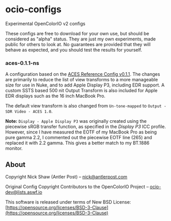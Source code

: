 # ocio-configs
Experimental OpenColorIO v2 configs

These configs are free to download for your own use, but should be considered as "alpha" status. They are just my own experiments, made public for others to look at. No guarantees are provided that they will behave as expected, and you should test the results for yourself.

### aces-0.1.1-ns
A configuration based on the [ACES Reference Config v0.1.1](https://github.com/AcademySoftwareFoundation/OpenColorIO-Config-ACES/releases/tag/v0.1.1). The changes are primarily to reduce the list of view transforms to a more manageable size for use in Nuke, and to add Apple Display P3, including EDR support. A custom SSTS based 500 nit Output Transform is also included for Apple EDR displays such as the 16 inch MacBook Pro.

The default view transform is also changed from `Un-tone-mapped` to `Output - SDR Video - ACES 1.0`.

**Note:** `Display - Apple Display P3` was originally created using the piecewise sRGB transfer function, as specified in the *Display P3* ICC profile. However, since I have measured the EOTF of my MacBook Pro as being pure gamma 2.2, I commented out the piecewise EOTF line (265) and replaced it with 2.2 gamma. This gives a better match to my BT.1886 monitor.

## About
Copyright Nick Shaw (Antler Post) – [nick@antlerpost.com](mailto:nick@antlerpost.com)


Original Config Copyright Contributors to the OpenColorIO Project – [ocio-dev@lists.aswf.io](mailto:ocio-dev@lists.aswf.io)

This software is released under terms of New BSD License: [https://opensource.org/licenses/BSD-3-Clause](https://opensource.org/licenses/BSD-3-Clause)